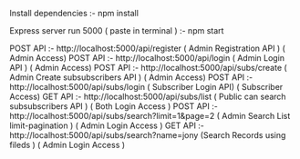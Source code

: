 Install dependencies :- npm install

Express server run 5000 ( paste in terminal ) :- npm start

POST API :- http://localhost:5000/api/register ( Admin Registration API ) ( Admin Access)
POST API :- http://localhost:5000/api/login ( Admin Login API ) ( Admin Access)
POST API :- http://localhost:5000/api/subs/create ( Admin Create subsubscribers API ) ( Admin Access)
POST API :- http://localhost:5000/api/subs/login ( Subscriber Login API) ( Subscriber Access)
GET API :- http://localhost:5000/api/subs/list ( Public can search subsubscribers API ) ( Both Login Access )
POST API :- http://localhost:5000/api/subs/search?limit=1&page=2 ( Admin Search List limit-pagination ) ( Admin Login Access )
GET API :- http://localhost:5000/api/subs/search?name=jony (Search Records using fileds ) ( Admin Login Access )